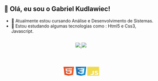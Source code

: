## 👋 Olá, eu sou o Gabriel Kudlawiec!
- 🔎 Atualmente estou cursando Análise e Desenvolvimento de Sistemas.
- 📙 Estou estudando algumas tecnologias como : Html5 e Css3, Javascript.

##

<div align="center">
  <a href="https://github.com/Gabriel-Kudlawiec">
  <img height="180em" src="https://github-readme-stats.vercel.app/api?username=Gabriel-Kudlawiec&show_icons=true&theme=merko&include_all_commits=true&count_private=true"/>
  <img height="180em" src="https://github-readme-stats.vercel.app/api/top-langs/?username=Gabriel-Kudlawiec&layout=compact&langs_count=7&theme=merko"/>
</div>
<div style="display: flex; align-items: center; justify-content: center;"><br>
  <img  alt="Ga-HTML" height="30" width="40" src="https://raw.githubusercontent.com/devicons/devicon/master/icons/html5/html5-original.svg">
  <img  alt="Ga-CSS" height="30" width="40" src="https://raw.githubusercontent.com/devicons/devicon/master/icons/css3/css3-original.svg">
  <img  alt="Ga-Js" height="30" width="40" src="https://raw.githubusercontent.com/devicons/devicon/master/icons/javascript/javascript-plain.svg">
  <img alt="" height="150" style="border-radius:50px;" src="https://media1.giphy.com/media/8gTBJPG8KxnZ6/source.gif">
</div>
